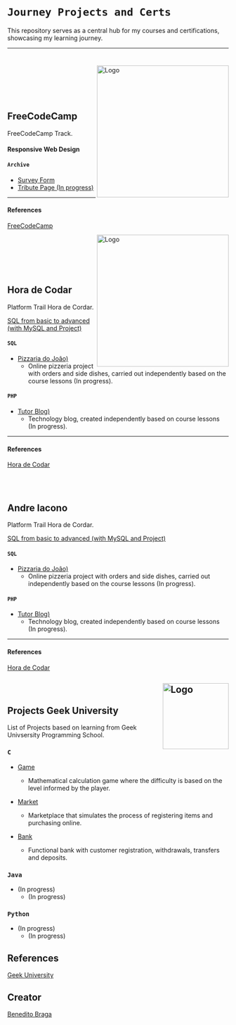# `Journey Projects and Certs`

This repository serves as a central hub for my courses and certifications, showcasing my learning journey.
- - - 
<br><br><br>

<a href="https://www.freecodecamp.org/"><img align="right" style="margin-top: -40px;" src="images/logo-freecodecamp.svg" alt="Logo" width="300"></a>

<br><br>

<h2 align="left">FreeCodeCamp</h2>

FreeCodeCamp Track.

#### Responsive Web Design

#### `Archive`

- [Survey Form](https://github.com/beneditobraga/journey-projects-and-certs/tree/main/freecodecamp/01-responsive-web-design/01-survey-form "Access Here!")
- [Tribute Page (In progress)](https://github.com/beneditobraga/journey-projects-and-certs/tree/main/freecodecamp/01-responsive-web-design/02-tribute-page "Access Here!")

---

#### References

[FreeCodeCamp](https://www.freecodecamp.org/ "Access the course content here.")

<br><br>

<a href="https://horadecodar.com.br/"><img align="right" style="margin-top: -50px;" src="images/cropped-logo.webp" alt="Logo" width="300"></a>

<br><br>

<h2 align="left">Hora de Codar</h2>

Platform Trail Hora de Cordar.

[SQL from basic to advanced (with MySQL and Project)](https://github.com/beneditobraga/journey-projects-and-certs/tree/main/hora-de-codar "Access Here!")

#### `SQL`

- [Pizzaria do João)](https://github.com/beneditobraga/journey-projects-and-certs/tree/main/hora-de-codar/sql "Access Here!")
    - Online pizzeria project with orders and side dishes, carried out independently based on the course lessons (In progress).

#### `PHP`

- [Tutor Blog)](https://github.com/beneditobraga/journey-projects-and-certs/tree/main/hora-de-codar/php "Access Here!")
    - Technology blog, created independently based on course lessons (In progress).

---

#### References

[Hora de Codar](https://horadecodar.com.br/ "Access the course content here.")

<br><br>

<h2 align="left">Andre Iacono</h2>

Platform Trail Hora de Cordar.

[SQL from basic to advanced (with MySQL and Project)](https://github.com/beneditobraga/journey-projects-and-certs/tree/main/hora-de-codar "Access Here!")

#### `SQL`

- [Pizzaria do João)](https://github.com/beneditobraga/journey-projects-and-certs/tree/main/hora-de-codar/sql "Access Here!")
    - Online pizzeria project with orders and side dishes, carried out independently based on the course lessons (In progress).

#### `PHP`

- [Tutor Blog)](https://github.com/beneditobraga/journey-projects-and-certs/tree/main/hora-de-codar/php "Access Here!")
    - Technology blog, created independently based on course lessons (In progress).

---

#### References

[Hora de Codar](https://horadecodar.com.br/ "Access the course content here.")

<br><br>

<h2 align="left">Projects Geek University<a href="https://www.geekuniversity.com.br/"><img align="right" style="margin-top: -50px;" src="images/logo01.jpeg" alt="Logo" width="150"></a></h2>


List of Projects based on learning from Geek Univsersity Programming School.


### ```C``` 

- [Game](https://github.com/beneditobraga/journey-projects-and-certs/tree/main/geek-university-projects/c/game "Access Here!")
    - Mathematical calculation game where the difficulty is based on the level informed by the player.

- [Market](https://github.com/beneditobraga/journey-projects-and-certs/tree/main/geek-university-projects/c/market "Access Here!")
    - Marketplace that simulates the process of registering items and purchasing online.

- [Bank](https://github.com/beneditobraga/journey-projects-and-certs/tree/main/geek-university-projects/c/bank "Access Here!")
    - Functional bank with customer registration, withdrawals, transfers and deposits.

### ```Java```

- (In progress)
    - (In progress)


### ```Python```

- (In progress)
    - (In progress)


## References

[Geek University](https://www.geekuniversity.com.br/ "Access the course content here.")


## Creator

[Benedito Braga](https://beneditobraga.github.io/portfolio/ "Meet the Creator.")